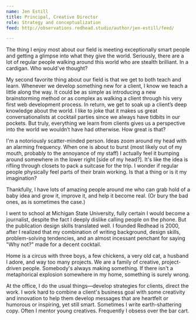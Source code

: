 ```yaml
---
name: Jen Estill
title: Principal, Creative Director
role: Strategy and conceptualization
feed: http://observations.redhead.studio/author/jen-estill/feed/

---
```


The thing I enjoy most about our field is meeting exceptionally smart people and getting a glimpse into what they give the world. Seriously, there are a lot of regular people walking around this world who are stealth brilliant. In a cardigan. Who would've thought?

My second favorite thing about our field is that we get to both teach and learn. Whenever we develop something new for a client, I know we teach a little along the way. It could be as simple as introducing a new brainstorming method or as complex as walking a client through his very first web development process. In return, we get to soak up a client’s deep knowledge about the world. I like to joke that it makes us great conversationalists at cocktail parties since we always have tidbits in our pockets. But truly, everything we learn from clients gives us a perspective into the world we wouldn’t have had otherwise. How great is that?

I'm a notoriously scatter-minded person. Ideas zoom around my head with an alarming frequency. When one is about to burst (most likely out of my mouth, probably to the annoyance of my staff) I actually feel it bumping around somewhere in the lower right [side of my head?]. It's like the idea is rifling through closets to pack a suitcase for the trip. I wonder if regular people physically feel parts of their brain working. Is that a thing or is it my imagination? 

Thankfully, I have lots of amazing people around me who can grab hold of a baby idea and grow it, improve it, and help it become real. (Or bury the bad ones, as is sometimes the case.)

I went to school at Michigan State University, fully certain I would become a journalist, despite the fact I deeply dislike calling people on the phone. But the publication design skills translated well. I founded Redhead is 2000, after I realized that my combination of writing background, design skills, problem-solving tendencies, and an almost incessant penchant for saying "Why not?" made for a decent cocktail.

Home is a circus with three boys, a few chickens, a very old cat, a husband I adore, and way too many projects. We are a family of creative, project-driven people. Somebody's always making something. If there isn't a metaphorical explosion somewhere in my home, something is surely wrong. 

At the office, I do the usual things—develop strategies for clients, direct the work. I work hard to combine a client's business goal with some creativity and innovation to help them develop messages that are heartfelt or humorous or inspiring, yet still smart. Sometimes I write earth-shattering copy. Often I mentor young creatives. Frequently I obsess over the bar cart.
